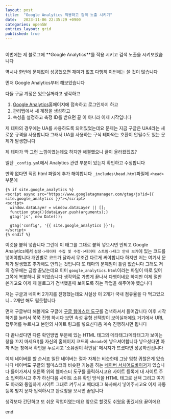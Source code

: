 ```yaml
---
layout: post
title:  "Google Analytics 적용하고 검색 노출 시키기"
date:   2023-11-06 22:35:29 +0900
categories: openSW
entries_layout: grid
published: true
---
```

<br>
이번에는 제 블로그에 **Google Analytics**를 적용 시키고 검색 노출을 시켜보았습니다

역시나 한번에 문제없이 성공했으면 재미가 없죠 다행히 이번에는 쓸 것이 많습니다

먼저 Google Analytics부터 해보았습니다

다들 구글 계정은 있으실꺼라고 생각하고
1. [Google Analytics](https://analytics.google.com/analytics/web/)홈페이지에 접속하고 로그인까지 하고
2. 관리탭에서 새 계정을 생성하고
3. 속성을 설정하고 측정 ID를 받으면 끝
이 아니라 이제 시작입니다

제 테마의 경우에는 UA를 사용하도록 되어있었는데요 문제는 지금 구글은 UA4라는 새로운 규격을 사용합니다 그래서 UA를 사용하는 구식 테마와는 호환이 안될수도 있는 문제가 발생합니다

제 테마가 딱 그런 느낌이였는데요 하지만 해결했으니 글이 올라왔겠죠?

일단 `_config.yml`에서 Analytics 관련 부분이 있는지 확인하고 수정합니다

만약 없다면 직접 html 파일에 추가 해야합니다
`_includes\head.html`파일에 `<head>` 부분에 
```
{% if site.google_analytics %}
<script async src="https://www.googletagmanager.com/gtag/js?id={{ site.google_analytics }}"></script>
<script>
  window.dataLayer = window.dataLayer || [];
  function gtag(){dataLayer.push(arguments);}
  gtag('js', new Date());

  gtag('config', '{{ site.google_analytics }}');
</script>
{% endif %}
```
이것을 붙혀 넣습니다
그런데 이 태그를 그대로 붙혀 넣으시면 안되고
Google Analytics에서 `설정->데이터 수집 및 수정->데이터 스트림->태그 안내 보기`에 있는 코드를 넣어야합니다
개인별로 코드가 달라서 무조건 다르게 써야합니다
하지만 저는 여기서 문제가 발생했죠
추가해도 안되는 것입니다 또 테마의 문제임이 틀림 없습니다
그래도 저의 경우에는 금방 끝났는데요
이미 `google_analytics.html`이라는 파일이 따로 있어 그쪽에 복붙하니 잘 되었습니다
생각외로 가볍게 끝나서 다행이네요
하지만 이제 절반 쓴거고요
이제 제 블로그가 검색했을때 보이도록 하는 작업을 해주어야 헀습니다

저는 구글과 네이버 2가지를 진행했는데요 사실상 이 2개가 국내 점유율을 다 먹고있으니.. 2개만 해도 될듯합니다

먼저 구글부터 해볼게요
구글에 [구글 웹마스터 도구](https://search.google.com/search-console/about)를 검색하셔서 들어갑니다 이후 시작하기를 눌러서 쭉쭉 진행 하시다 보면 속성 유형 선택창이 보이실꺼에요 거기에서 URL 접두어를 누르시고 본인의 사이트 링크를 넣으신다음 계속 진행하시면 됩니다

다 끝나셨다면 다른 확인방법 부분에 있는 HTML 태그의 메타태그(메타태그가 보이는 창을 끄지 마세요!)를 자신의 홈페이지 코드의 `<head>`에 넣으셔야합니다 넣으셨다면 아까 켜둔 창에서 확인을 누르시고 '소유권이 확인됨' 메시지가 뜨셨다면 성공하신겁니다

이제 네이버를 할 순서죠 일단 네이버는 절차 자체는 비슷한데 그냥 엄청 귀찮은게 있습니다
네이버도 구글의 웹마스터와 비슷한 기능을 하는 [네이버 서치어드바이저](https://searchadvisor.naver.com/)가 있습니다
들어가셔서 오른쪽 위의 웹마스터 도구를 클릭하시고요 사이트 등록에 내 사이트 주소 입력하시고 추가 하신다음 사이트 소유 확인 방식을 HTML 태그로 선택 그리고 여기도 아까와 동일하게 사이트 그대로 켜두시고 메타태그 복사해서 넣어주시고요 이제 자동 등록 방지 문자 입력하시고
완료창을 보시면 끝입니다

생각보다 간단하고 또 쉬운 작업이였는데요 앞으로 할것도 쉬웠음 좋겠네요 끝이에요

end



